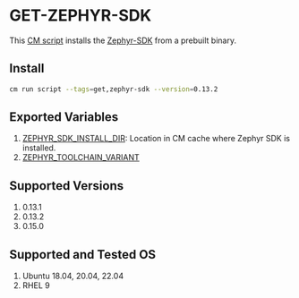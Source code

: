 # GET-ZEPHYR-SDK
This [CM script](https://github.com/mlcommons/ck/blob/master/cm/docs/specs/script.md) installs the [Zephyr-SDK](https://github.com/zephyrproject-rtos/sdk-ng/releases) from a prebuilt binary. 

## Install
```bash
cm run script --tags=get,zephyr-sdk --version=0.13.2
```
## Exported Variables
1. [ZEPHYR_SDK_INSTALL_DIR](https://github.com/mlcommons/ck/blob/master/mlc-mlops/script/get-zephyr-sdk/customize.py#L13): Location in CM cache where Zephyr SDK is installed. 
2. [ZEPHYR_TOOLCHAIN_VARIANT](https://github.com/mlcommons/ck/blob/master/mlc-mlops/script/get-zephyr-sdk/customize.py#L12)

## Supported Versions
1. 0.13.1
2. 0.13.2
3. 0.15.0

## Supported and Tested OS
1. Ubuntu 18.04, 20.04, 22.04
2. RHEL 9
